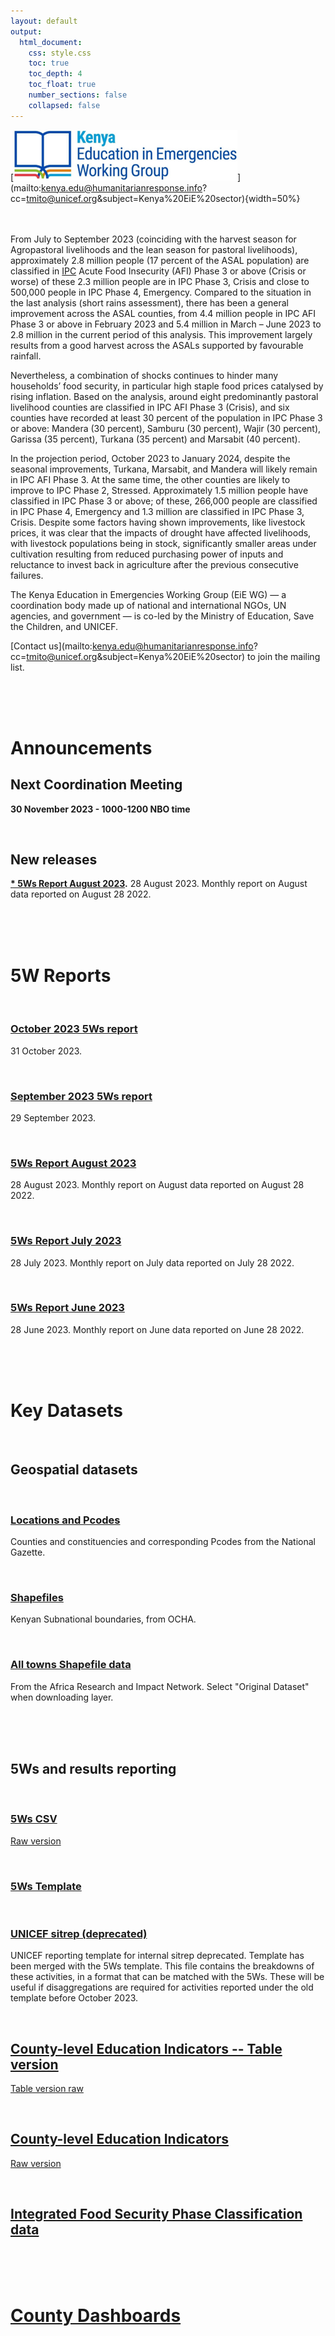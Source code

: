 ```yaml
---
layout: default
output: 
  html_document:
    css: style.css
    toc: true
    toc_depth: 4
    toc_float: true
    number_sections: false
    collapsed: false
---
```


<style>
.list-group-item.active, .list-group-item.active:focus, .list-group-item.active:hover {
    background-color: #212121;
}
</style>


[![./img/eie_wg_logo.png](./img/eie_wg_logo.png)](mailto:<EiE Kenya>kenya.edu@humanitarianresponse.info?cc=tmito@unicef.org&subject=Kenya%20EiE%20sector){width=50%}
<br><br><br>

From July to September 2023 (coinciding with the harvest season for Agropastoral livelihoods and the lean season for pastoral livelihoods), approximately 2.8 million people (17 percent of the ASAL population) are classified in [IPC](https://www.ipcinfo.org/ipc-country-analysis/details-map/en/c/1156542/) Acute Food Insecurity (AFI) Phase 3 or above (Crisis or worse) of these 2.3 million people are in IPC Phase 3, Crisis and close to 500,000 people in IPC Phase 4, Emergency. Compared to the situation in the last analysis (short rains assessment), there has been a general improvement across the ASAL counties, from 4.4 million people in IPC AFI Phase 3 or above in February 2023 and 5.4 million in March – June 2023 to 2.8 million in the current period of this analysis. This improvement largely results from a good harvest across the ASALs supported by favourable rainfall. 

Nevertheless, a combination of shocks continues to hinder many households’ food security, in particular high staple food prices catalysed by rising inflation. Based on the analysis, around eight predominantly pastoral livelihood counties are classified in IPC AFI Phase 3 (Crisis), and six counties have recorded at least 30 percent of the population in IPC Phase 3 or above: Mandera (30 percent), Samburu (30 percent), Wajir (30 percent), Garissa (35 percent), Turkana (35 percent) and Marsabit (40 percent).

In the projection period, October 2023 to January 2024, despite the seasonal improvements, Turkana, Marsabit, and Mandera will likely remain in IPC AFI Phase 3. At the same time, the other counties are likely to improve to IPC Phase 2, Stressed. Approximately 1.5 million people have classified in IPC Phase 3 or above; of these, 266,000 people are classified in IPC Phase 4, Emergency and 1.3 million are classified in IPC Phase 3, Crisis. Despite some factors having shown improvements, like livestock prices, it was clear that the impacts of drought have affected livelihoods, with livestock populations being in stock, significantly smaller areas under cultivation resulting from reduced purchasing power of inputs and reluctance to invest back in agriculture after the previous consecutive failures.

The Kenya Education in Emergencies Working Group (EiE WG) — a coordination body made up of national and international NGOs, UN agencies, and government — is co-led by the Ministry of Education, Save the Children, and UNICEF. 

[Contact us](mailto:<EiE Kenya>kenya.edu@humanitarianresponse.info?cc=tmito@unicef.org&subject=Kenya%20EiE%20sector) to join the mailing list. 

<br><br><br>

# **Announcements**

## Next Coordination Meeting 

**30 November 2023 - 1000-1200 NBO time**

<br>

## New releases

**[* 5Ws Report August 2023](https://kenya-eie-wg.github.io/eie_wg_5ws/).**
28 August 2023. Monthly report on August data reported on August 28 2022. 


<br><br><br>

# **5W Reports**

<br>

### **[October 2023 5Ws report](https://kenya-eie-wg.github.io/eie_wg_5ws/reporting_oct2023.html)**
31 October 2023.

<br>

### **[September 2023 5Ws report](https://kenya-eie-wg.github.io/eie_wg_5ws/reporting_sep2023.html)**
29 September 2023. 

<br>

### **[5Ws Report August 2023](https://kenya-eie-wg.github.io/eie_wg_5ws/)**
28 August 2023. Monthly report on August data reported on August 28 2022. 

<br>

### **[5Ws Report July 2023](https://kenya-eie-wg.github.io/eie_wg_5ws/reporting_jul2023.html)**
28 July 2023. Monthly report on July data reported on July 28 2022. 

<br>

### **[5Ws Report June 2023](https://kenya-eie-wg.github.io/eie_wg_5ws/reporting_jun2023.html)**
28 June 2023. Monthly report on June data reported on June 28 2022. 

<br><br><br>

# **Key Datasets**

<br>

## **Geospatial datasets**

<br>

### **[Locations and Pcodes](https://github.com/kenya-eie-wg/eie_wg_5ws/raw/main/data/ken_adminboundaries_tabulardata_v2.xlsx)**
Counties and constituencies and corresponding Pcodes from the National Gazette. 

<br>

### **[Shapefiles](https://data.humdata.org/m/dataset/cod-ab-ken?)**
Kenyan Subnational boundaries, from OCHA. 

<br>

### **[All towns Shapefile data](https://geodata.arin-africa.org/layers/my_geonode_data:geonode:kenya_all_towns)**
From the Africa Research and Impact Network. Select "Original Dataset" when downloading layer. 

<br><br><br>

## **5Ws and results reporting**

<br>

### **[5Ws CSV](https://github.com/kenya-eie-wg/eie_wg_5ws/blob/main/data/eie_5ws.csv)** 
[Raw version](https://raw.githubusercontent.com/kenya-eie-wg/eie_wg_5ws/main/data/eie_5ws.csv)

<br>

### **[5Ws Template](https://github.com/kenya-eie-wg/eie_wg_5ws/raw/main/data/eie_5ws_template_v3_20230828.xlsx)**

<br>

### **[UNICEF sitrep (deprecated)](https://github.com/kenya-eie-wg/eie_wg_5ws/blob/main/data/old_table_eie_match.csv)**
UNICEF reporting template for internal sitrep deprecated. Template has been merged with the 5Ws template. This file contains the breakdowns of these activities, in a format that can be matched with the 5Ws. These will be useful if disaggregations are required for activities reported under the old template before October 2023. 

<br>

## **[County-level Education Indicators -- Table version](https://github.com/kenya-eie-wg/kenya_education_county_profiles/blob/main/data/counties_spreadsheet.csv)**
[Table version raw](https://raw.githubusercontent.com/kenya-eie-wg/kenya_education_county_profiles/main/data/counties_spreadsheet.csv)

<br>

## **[County-level Education Indicators](https://github.com/kenya-eie-wg/kenya_county_profiles_dashboard/blob/main/data/counties.csv)**
[Raw version](https://raw.githubusercontent.com/kenya-eie-wg/kenya_county_profiles_dashboard/main/data/counties.csv)

<br>

## **[Integrated Food Security Phase Classification data](https://www.ipcinfo.org/ipc-country-analysis/details-map/en/c/1156541/?iso3=KEN)**


<br><br><br>



# **[County Dashboards](https://seanywng.shinyapps.io/kenya_county_profiles_dashboard/)**

<br>

